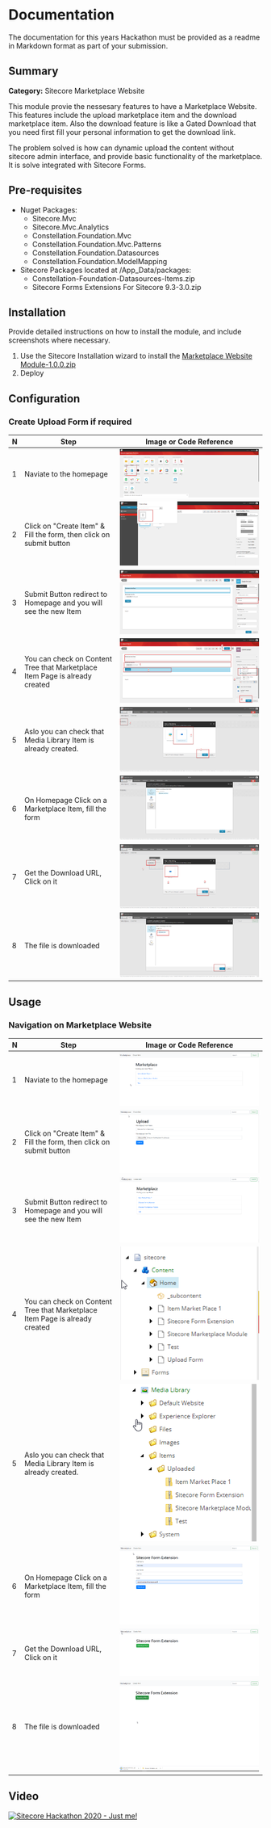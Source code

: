# Documentation

The documentation for this years Hackathon must be provided as a readme in Markdown format as part of your submission. 

## Summary

**Category:** Sitecore Marketplace Website

This module provie the nessesary features to have a Marketplace Website. This features include the upload marketplace item and the download marketplace item. Also the download feature is like a Gated Download that you need first fill your personal information to get the download link.

The problem solved is how can dynamic upload the content without sitecore admin interface, and provide basic functionality of the marketplace. It is solve integrated with Sitecore Forms.


## Pre-requisites

- Nuget Packages:
    - Sitecore.Mvc
    - Sitecore.Mvc.Analytics
    - Constellation.Foundation.Mvc
    - Constellation.Foundation.Mvc.Patterns
    - Constellation.Foundation.Datasources
    - Constellation.Foundation.ModelMapping
- Sitecore Packages located at /App_Data/packages:
    - Constellation-Foundation-Datasources-Items.zip
    - Sitecore Forms Extensions For Sitecore 9.3-3.0.zip

## Installation

Provide detailed instructions on how to install the module, and include screenshots where necessary.

1. Use the Sitecore Installation wizard to install the [Marketplace Website Module-1.0.0.zip](https://github.com/Sitecore-Hackathon/2020-Just-me/blob/master/documentation/requirements/Marketplace%20Website%20Module-1.0.0.zip)
2. Deploy

## Configuration

### Create Upload Form if required

 N | Step | Image or Code Reference
--- | --- | ---
1 | Naviate to the homepage | ![Step 1](images/configuration/uploadform/step1.png "Step 1")
2 | Click on "Create Item" & Fill the form, then click on submit button | ![Step 2](images/configuration/uploadform/step2.png "Step 2")
3 | Submit Button redirect to Homepage and you will see the new Item | ![Step 3](images/configuration/uploadform/step3.png "Step 3")
4 | You can check on Content Tree that Marketplace Item Page is already created | ![Step 4](images/configuration/uploadform/step4.png "Step 4")
5 | Aslo you can check that Media Library Item is already created. | ![Step 5](images/configuration/uploadform/step5.png "Step 5")
6 | On Homepage Click on a Marketplace Item, fill the form | ![Step 6](images/configuration/uploadform/step6.png "Step 6")
7 | Get the Download URL, Click on it | ![Step 7](images/configuration/uploadform/step7.png "Step 7")
8 | The file is downloaded | ![Step 8](images/configuration/uploadform/step8.png "Step 8")

## Usage


### Navigation on Marketplace Website

 N | Step | Image or Code Reference
--- | --- | ---
1 | Naviate to the homepage | ![Step 1](images/screenshots/step1.png "Step 1")
2 | Click on "Create Item" & Fill the form, then click on submit button | ![Step 2](images/screenshots/step2.png "Step 2")
3 | Submit Button redirect to Homepage and you will see the new Item | ![Step 3](images/screenshots/step3.png "Step 3")
4 | You can check on Content Tree that Marketplace Item Page is already created | ![Step 4](images/screenshots/step4.png "Step 4")
5 | Aslo you can check that Media Library Item is already created. | ![Step 5](images/screenshots/step5.png "Step 5")
6 | On Homepage Click on a Marketplace Item, fill the form | ![Step 6](images/screenshots/step6.png "Step 6")
7 | Get the Download URL, Click on it | ![Step 7](images/screenshots/step7.png "Step 7")
8 | The file is downloaded | ![Step 8](images/screenshots/step8.png "Step 8")

## Video

[![Sitecore Hackathon 2020 - Just me!](https://img.youtube.com/vi/fQ8qPVl5AoA/0.jpg)](https://youtu.be/fQ8qPVl5AoA)
